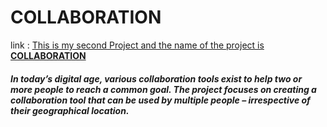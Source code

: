 # COLLABORATION

link : [This is my second Project and the name of the project is **COLLABORATION**](http://127.0.0.1:8888/#/login)

#### *In today’s digital age, various collaboration tools exist to help two or more people to reach a common goal. The project focuses on creating a collaboration tool that can be used by multiple people – irrespective of their geographical location.*

